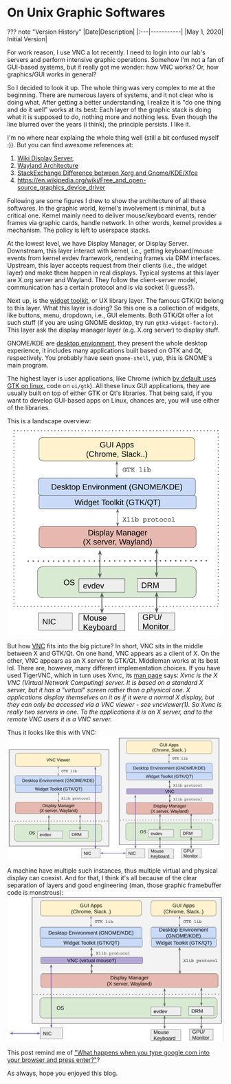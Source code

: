 # On Unix Graphic Softwares

??? note "Version History"
	|Date|Description|
	|:---|-----------|
	|May 1, 2020| Initial Version|


For work reason, I use VNC a lot recently. I need to login into our lab's servers and perform
intensive graphic operations. Somehow I'm not a fan of GUI-based systems,
but it really got me wonder: how VNC works? Or, how graphics/GUI works in general?

So I decided to look it up. The whole thing was very complex to me at the beginning.
There are numerous layers of systems, and it not clear who is doing what.
After getting a better understanding, I realize it is "do one thing and do it well" works at its best:
Each layer of the graphic stack is doing what it is supposed to do, nothing more and nothing less.
Even though the line blurred over the years (i think), the principle persists. I like it.

I'm no where near explaing the whole thing well (still a bit confused myself :)).
But you can find awesome references at:

1) [Wiki Display Server](https://en.wikipedia.org/wiki/Display_server),
2) [Wayland Architecture](https://wayland.freedesktop.org/architecture.html)
3) [StackExchange Difference between Xorg and Gnome/KDE/Xfce](https://unix.stackexchange.com/questions/345344/difference-between-xorg-and-gnome-kde-xfce)
4) https://en.wikipedia.org/wiki/Free_and_open-source_graphics_device_driver

Following are some figures I drew to show the architecture of all these softwares.
In the graphic world, kernel's involvement is minimal, but a critical one.
Kernel mainly need to deliver mouse/keyboard events, render frames via graphic cards,
handle network. In other words, kernel provides a mechanism.
The policy is left to userspace stacks.

At the lowest level, we have Display Manager, or Display Server.
Downstream, this layer interact with kernel, i.e., getting keyboard/mouse events from kernel evdev framework,
rendering frames via DRM interfaces.
Upstream, this layer accepts request from their clients (i.e., the widget layer) and make them happen in real displays.
Typical systems at this layer are X.org server and Wayland. They follow the client-server model,
communication has a certain protocol and is via socket (I guess?). 

Next up, is the [widget toolkit](https://en.wikipedia.org/wiki/Widget_toolkit), or UX library layer.
The famous GTK/Qt belong to this layer.
What this layer is doing? So this one is a collection of widgets, like buttons, menu, dropdown,
i.e., GUI elements. Both GTK/Qt offer a lot such stuff (if you are using GNOME desktop, try run `gtk3-widget-factory`).
This layer ask the display manager layer (e.g. X.org server) to display stuff.

GNOME/KDE are [desktop envionment](https://en.wikipedia.org/wiki/Desktop_environment),
they present the whole desktop experience, it includes many applications built based on GTK and Qt, respectively.
You probably have seen `gnome-shell`, yup, this is GNOME's main program.

The highest layer is user applications, like Chrome (which [by default uses GTK on linux](http://dev.chromium.org/developers/design-documents/conventions-and-patterns-for-multi-platform-development), code on `ui/gtk`).
All these linux GUI applications, they are usually built on top of either GTK or Qt's libraries.
That being said, if you want to develop GUI-based apps on Linux, chances are, you
will use either of the libraries.

This is a landscape overview:
![20200501-on-graphic-softwares-img1.png](20200501-on-graphic-softwares-img1.png)

But how [VNC](https://en.wikipedia.org/wiki/Virtual_Network_Computing) fits into the big picture?
In short, VNC sits in the middle between X and GTK/Qt.
On one hand, VNC appears as a client of X. On the other, VNC appears as an X server to GTK/Qt.
Middleman works at its best lol. There are, however, many different implementation choices.
If you have used TigerVNC, which in turn uses Xvnc, its [man page](https://tigervnc.org/doc/Xvnc.html) says:
*Xvnc is the X VNC (Virtual Network Computing) server. It is based on a standard X server, but it has a "virtual" screen rather than a physical one. X applications display themselves on it as if it were a normal X display, but they can only be accessed via a VNC viewer - see vncviewer(1). So Xvnc is really two servers in one. To the applications it is an X server, and to the remote VNC users it is a VNC server.*

Thus it looks like this with VNC:
![20200501-on-graphic-softwares-img2.png](20200501-on-graphic-softwares-img2.png)

A machine have multiple such instances, thus multiple virtual and physical display can coexist.
And for that, I think it's all because of the clear separation of layers and good engineering
(man, those graphic framebuffer code is monstrous):
![20200501-on-graphic-softwares-img3.png](20200501-on-graphic-softwares-img3.png)

This post remind me of ["What happens when you type google.com into your browser and press enter?"](https://github.com/alex/what-happens-when)?

As always, hope you enjoyed this blog.
